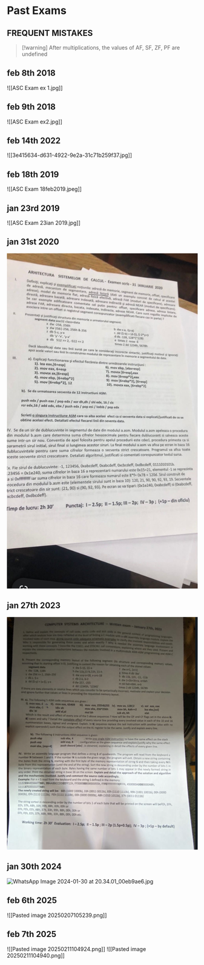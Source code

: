 # Past Exams
## FREQUENT MISTAKES

>[!warning] After multiplications, the values of AF, SF, ZF, PF are undefined

## feb 8th 2018

![[ASC Exam ex 1.jpg]]

## feb 9th 2018

![[ASC Exam ex2.jpg]]
## feb 14th 2022

![[3e415634-d631-4922-9e2a-31c71b259f37.jpg]]
## feb 18th 2019

![[ASC Exam 18feb2019.jpeg]]

## jan 23rd 2019

![[ASC Exam 23ian 2019.jpg]]

## jan 31st 2020

![31 Ian 2020.jpeg](https://github.com/patriimanciu/uni-work/blob/main/sem%201/asc/exam/31%20ian%202020/31%20Ian%202020.jpeg?raw=true)

## jan 27th 2023

![27 Ian 2023.png](https://github.com/patriimanciu/uni-work/blob/main/sem%201/asc/exam/27%20Ian%202023.png?raw=true)

## jan 30th 2024

![WhatsApp Image 2024-01-30 at 20.34.01_00eb9ae6.jpg](https://github.com/jonathan2667/UBB-CS-Bachelors-Materials/blob/main/Year%201/Semester%201/Computer%20Systems%20Architecture/EXAM/WhatsApp%20Image%202024-01-30%20at%2020.34.01_00eb9ae6.jpg?raw=true)

## feb 6th 2025

![[Pasted image 20250207105239.png]] 

## feb 7th 2025

![[Pasted image 20250211104924.png]]
![[Pasted image 20250211104940.png]]